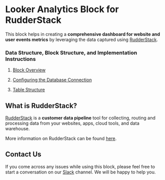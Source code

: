 # Looker Analytics Block for RudderStack

This block helps in creating a **comprehensive dashboard for website and user events metrics** by leveraging the data captured using 
[RudderStack](https://rudderstack.com/).

### Data Structure, Block Structure, and Implementation Instructions ###

1. [Block Overview](_1_block_overview.md)

1. [Configuring the Database Connection](_2_configuring_the_database_connection.md)

1. [Table Structure](_3_table_structure.md)

## What is RudderStack?

[RudderStack](https://rudderstack.com/) is a **customer data pipeline** tool for collecting, routing and processing data from your websites, apps, cloud tools, and data warehouse.

More information on RudderStack can be found [here](https://github.com/rudderlabs/rudder-server).

## Contact Us

If you come across any issues while using this block, please feel free to start a conversation on our [Slack](https://resources.rudderstack.com/join-rudderstack-slack) channel. We will be happy to help you.
